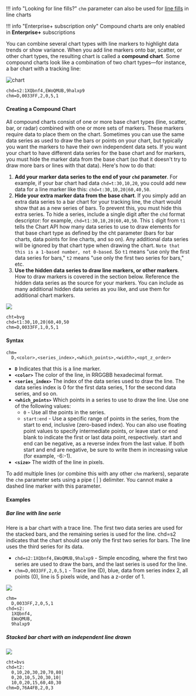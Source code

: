 !!! info "Looking for line fills?"
    `chm` parameter can also be used for [line fills](/line-charts/#line-fills) in line charts

!!! info "Enterprise+ subscription only"
    Compound charts are only enabled in **Enterprise+** subscriptions

You can combine several chart types with line markers <!--or candlestick--> to highlight data trends or show variance. When you add line <!--or candlestick--> markers onto bar, scatter, or other chart types, the resulting chart is called a **compound chart**. Some compound charts look like a combination of two chart types—for instance, a bar chart with a tracking line:


![chart](https://image-charts.com/chart?ichm=603295ccdd64d1c07fccc0e98bdd1ed9e7daba065b274f14168b0a6214d153c0&cht=bvs&chbh=5,2&chm=D,0033FF,2,0,5,1&chs=700x200&chd=s2:1XQbnf4,EWoQMUB,9halxp9&chco=4D89F9,C6D9FD&icac=fgribreau)

```
chd=s2:1XQbnf4,EWoQMUB,9halxp9
chm=D,0033FF,2,0,5,1
```

#### Creating a Compound Chart

All compound charts consist of one or more base chart types (line, scatter, bar, or radar) combined with one or more sets of markers. These markers require data to place them on the chart. Sometimes you can use the same data series as used to draw the bars or points on your chart, but typically you want the markers to have their own independent data sets. If you want your chart to have different data series for the base chart and for markers, you must hide the marker data from the base chart (so that it doesn't try to draw more bars or lines with that data). Here's how to do that:

1. **Add your marker data series to the end of your `chd` parameter**. For example, if your bar chart had data `chd=t:30,10,20`, you could add new data for a line marker like this: `chd=t:30,10,20|60,40,50`.
2. **Hide your extra marker data from the base chart**. If you simply add an extra data series to a bar chart for your tracking line, the chart would show that as a new series of bars. To prevent this, you must hide this extra series. To hide a series, include a single digit after the `chd` format descriptor: for example, `chd=t1:30,10,20|60,40,50`. This `1` digit from `t1` tells the Chart API how many data series to use to draw elements for that base chart type as defined by the cht parameter (bars for bar charts, data points for line charts, and so on). Any additional data series will be ignored by that chart type when drawing the chart. `Note that this is a 1-based number, not 0-based`. So `t1` means "use only the first data series for bars," `t2` means "use only the first two series for bars," etc.
3. **Use the hidden data series to draw <!--candlestick markers,--> line markers, or other markers**. How to draw markers is covered in the section below. Reference the hidden data series as the source for your markers. You can include as many additional hidden data series as you like, and use them for additional chart markers.

![](https://image-charts.com/chart?ichm=d13ef0147274251cf72c1814e32339b7e6a8f59a8716e5186664763d86de90ba&cht=bvg&chm=D,009900,1,0,5,1&chs=700x200&chd=t1:30,10,20|60,40,50&chxt=y&chco=224499&icac=fgribreau)

```
cht=bvg
chd=t1:30,10,20|60,40,50
chm=D,0033FF,1,0,5,1
```

#### Syntax

```
chm=
  D,<color>,<series_index>,<which_points>,<width>,<opt_z_order>
```

- **`D`** Indicates that this is a line marker.
- **`<color>`** The color of the line, in RRGGBB hexadecimal format.
- **`<series_index>`** The index of the data series used to draw the line. The data series index is 0 for the first data series, 1 for the second data series, and so on.
- **`<which_points>`** Which points in a series to use to draw the line. Use one of the following values:
    - `0` - Use all the points in the series.
    - `start:end` - Use a specific range of points in the series, from the start to end, inclusive (zero-based index). You can also use floating point values to specify intermediate points, or leave start or end blank to indicate the first or last data point, respectively. start and end can be negative, as a reverse index from the last value. If both start and end are negative, be sure to write them in increasing value (for example, -6:-1).
- **`<size>`** The width of the line in pixels.
<!--- **`<opt_z_order>`** [Optional] The layer on which to draw the marker, compared to other markers and all other chart elements. This is a floating point number from -1.0 to 1.0, inclusive, where -1.0 is the bottom and 1.0 is the top. Chart elements (lines and bars) are just lower than zero. If two markers have the same value, they are drawn in the order given by the URL. Default value is 0.0 (just above the chart elements).-->

To add multiple lines (or combine this with any other `chm` markers), separate the `chm` parameter sets using a pipe ( | ) delimiter. You cannot make a dashed line marker with this parameter.

#### Examples

##### Bar line with line serie

Here is a bar chart with a trace line. The first two data series are used for the stacked bars, and the remaining series is used for the line. chd=s2 indicates that the chart should use only the first two series for bars. The line uses the third series for its data.

- `chd=s2:1XQbnf4,EWoQMUB,9halxp9` - Simple encoding, where the first two series are used to draw the bars, and the last series is used for the line.
- `chm=D,0033FF,2,0,5,1` - Trace line (D), blue, data from series index 2, all points (0), line is 5 pixels wide, and has a z-order of 1.


![](https://image-charts.com/chart?ichm=ad2e1cf9533712eb2c76593bc1e48cd5caab6b56f350d0a16e08ac3b50edf8ab&cht=bvs&chbh=5,2&chm=D,0033FF,2,0,5,1&chs=700x200&chd=s2:1XQbnf4,EWoQMUB,9halxp9&chco=224499,009900&chxt=x,y&chxl=0:|Jan|Feb|Mar|Apr|May|Jun|Jul&icac=fgribreau)

```
chm=
  D,0033FF,2,0,5,1
chd=s2:
  1XQbnf4,
  EWoQMUB,
  9halxp9
```

##### Stacked bar chart with an independent line drawn


![](https://image-charts.com/chart?ichm=52a3cb35f5b6f08934e7d3244d74778f2afa7f06a33187a0335381a911b7264c&cht=bvs&chs=700x200&chbh=15,10&chd=t2:0,10,20,30,20,70,80|0,20,10,5,20,30,10|10,0,20,15,60,40,30&chco=224499,009900&chxt=x,y&chm=D,76A4FB,2,0,3&chxl=0:|Jan|Feb|Mar|Apr|May|Jun|Jul&icac=fgribreau)


```
cht=bvs
chd=t2:
  0,10,20,30,20,70,80|
  0,20,10,5,20,30,10|
  10,0,20,15,60,40,30
chm=D,76A4FB,2,0,3
```
